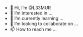 - 👋 Hi, I’m @L33MUR
- 👀 I’m interested in ...
- 🌱 I’m currently learning ...
- 💞️ I’m looking to collaborate on ...
- 📫 How to reach me ...

<!---
L33MUR/L33MUR is a ✨ special ✨ repository because its `README.md` (this file) appears on your GitHub profile.
You can click the Preview link to take a look at your changes.
--->
